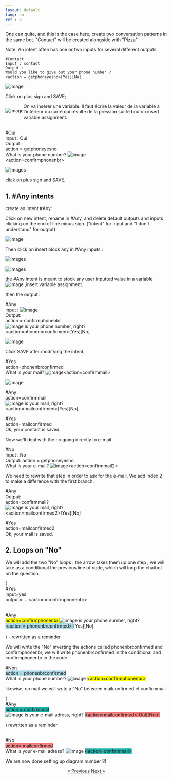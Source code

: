 ```yaml
---
layout: default
lang: en
ref : 8
---
```


One can quite, and this is the case here, create two conversation patterns in the same bot. "Contact" will be created alongside with "Pizza".

Note: An intent often has one or two inputs for several different outputs.

    #Contact
    Input : contact
    Output : 
    Would you like to give out your phone number ?
    <action = getphoneyesno>[Yes][No]

![image](/assets/images/Contact-getphoneyesno-en.png)


Click on plus sign and SAVE;


<div style="float:left" markdown="1">

 ![image](/assets/images/assignment.png) 
</div> On va insérer une variable. Il faut écrire la valeur de la variable à l'intérieur du carré qui résulte de la pression sur le bouton insert variable assignment.<br>


<br>#Oui<br>
Input : Oui<br>
Output :<br>
action = getphoneyesno <br>
What is your phone number? ![image](/assets/images/phonenbr.png)<br>
<action=confirmphonenbr>

![images](/assets/images/yes-confirmphonenbr.png)

click on plus sign and SAVE.


## 1. #Any intents 

create an intent #Any:

Click on new intent, rename in #Any, and delete default outputs and inputs clicking on the end of line minus sign. ("intent" for input and "I don't understand" for output)

![image](assets/images/any-empty.png)

Then click on insert block any in #Any inputs :

![images](assets/images/any-block-input.png)


![images](assets/images/at-any-in-input.png)


the #Any intent is meant to stock any user inputted value in a variable ![image](/assets/images/assignment.png) ,insert variable assignment.

then the output :


#Any<br>
input : ![image](assets/images/at-any.png)<br>
Output:<br>
action = confirmphonenbr<br>
![image](assets/images/phonenbr.png) is your phone number, right?<br>
<action=phonenbrconfirmed>[Yes][No]<br>

![image](/assets/images/Any-phonenbrconfirmed-en.png)

Click SAVE after modifying the intent,


#Yes<br>
action=phonenbrconfirmed<br>
What is your mail? ![image](assets/images/mail.png)<action=confirmmail><br>

![image](/assets/images/Yes-confirmmail.png)

#Any<br>
action=confirmmail<br>
![image](assets/images/mail.png) is your mail, right?<br>
<action=mailconfirmed>[Yes][No]<br>



#Yes<br>
action=mailconfirmed<br>
Ok, your contact is saved.<br>


Now we'll deal with the no going directly to e-mail


#No<br>
Input : No<br>
Output:
action = getphoneyesno<br>
What is your e-mail? ![image](/assets/images/mail.png)<action=confirmmail2><br>

We need to rewrite that step in order to ask for the e-mail. We add index 2 to make a difference with the first branch. 

#Any<br>
Output:<br>
action=confirmmail?<br>
![image](/assets/images/mail.png) is your mail, right?<br>
<action=mailconfirmed2>[Yes][No]<br>

#Yes<br>
action=mailconfirmed2<br>
Ok, your mail is saved.<br>


## 2. Loops on "No"

We will add the two "No" loops : the arrow takes them up one step ; we will take as a conditional the previous line of code, which will loop the chatbot on the question.


(<br>
    #Yes<br>
    input=yes<br>
    output= ... <action=confirmphonenbr><br><br>

#Any<br>
<span style="background-color: #FFFF00"> action=confirmphonenbr </span>
![image](\assets\images\phonenbr.png) is your phone number, right?<br>
<span style="background-color:lightblue">&lt;action = phonenbrconfirmed&gt; </span>[Yes][No]<br><br>
 ) - rewritten as a reminder

 We will write the "No" inverting the actions called phonenbrconfirmed and confirmphonenbr, we will write phonenbrconfirmed in the conditional and confirmphonenbr in the code.


#Non<br>
<span style="background-color:lightblue">action = phonenbrconfirmed </span><br>
What is your phone number? ![image](/assets/images/phonenbr.png)
<span style="background-color: #FFFF00"> <action=confirmphonenbr> </span>

likewise, on mail we will write a "No" between mailconfirmed et confirmmail

(<br>
    #Any<br>
<span style="background-color: lightseagreen">action = confirmmail</span><br>
![image](/assets/images/mail.png) is your e-mail adress, right?
<span style="background-color: lightcoral">&lt;action=mailconfirmed&gt;[Oui][Non]</span><br>

) rewritten as a reminder<br><br>


#No<br>
<span style="background-color: lightcoral">action= mailconfirmed</span><br>
What is your e-mail adress?
![image](/assets/images/mail.png)  <span style="background-color: lightseagreen"><!--(mail=*)-->&lt;action=confirmmail&gt;</span>


We are now done setting up diagram number 2!


<div style = "text-align:center" markdown="1">
<a href="English-version7.html" class="previous">&laquo; Previous</a>
<a href="English-version9.html" class="next">Next &raquo;</a>
</div>


